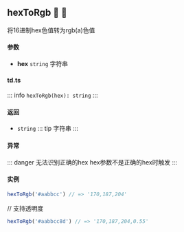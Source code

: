## hexToRgb :tada: :100: 
将16进制hex色值转为rgb(a)色值
#### 参数 
- **hex** `string` 字符串
 
#### td.ts
::: info
`hexToRgb(hex): string`
:::
#### 返回 
- `string` 
::: tip
字符串
:::
#### 异常 
::: danger
无法识别正确的hex hex参数不是正确的hex时触发
:::
#### 实例 
```ts
hexToRgb('#aabbcc') // => '170,187,204'
```
// 支持透明度


```ts
hexToRgb('#aabbcc8d') // => '170,187,204,0.55'
```
